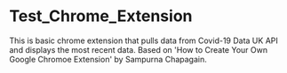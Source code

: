 # Test_Chrome_Extension
This is basic chrome extension that pulls data from Covid-19 Data UK API and displays the most recent data.
Based on 'How to Create Your Own Google Chromoe Extension' by Sampurna Chapagain.
